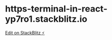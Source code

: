 # https-terminal-in-react-yp7ro1.stackblitz.io

[Edit on StackBlitz ⚡️](https://stackblitz.com/edit/react-psdv5v)